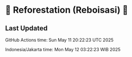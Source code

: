
# 🌳 Reforestation (Reboisasi) 🌲

## Last Updated

GitHub Actions time: Sun May 11 20:22:23 UTC 2025

Indonesia/Jakarta time: Mon May 12 03:22:23 WIB 2025
